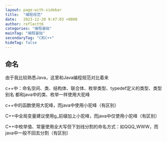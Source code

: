 ```yaml
---
layout: page-with-sidebar
title:  "编程规范"
date:   2023-12-20 9:47:03 +0800
author: reflectt6
categories: "编程基础"
mainTag: "编程基础"
secondaryTag: "C和C++"
hideTag: false
---
```


## 命名

由于我比较熟悉Java，这里和Java编程规范对比着来

c++中：命名空间、类、结构体、联合体、枚举类型、typedef定义的类型、类型别名 都和java中的类、枚举一样使用大驼峰

c++中的函数使用大驼峰，而java中使用小驼峰（有区别）

C++中全局变量建议使用g_前缀加上小驼峰，而java中仅使用小驼峰（有区别）

C++中枚举值、常量使用全大写但下划线分割的命名方式：如QQQ_WWW，而java中一般不回去分割（有区别）
